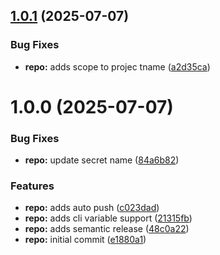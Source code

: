 ## [1.0.1](https://github.com/asibilia/commit/compare/v1.0.0...v1.0.1) (2025-07-07)


### Bug Fixes

* **repo:** adds scope to projec tname ([a2d35ca](https://github.com/asibilia/commit/commit/a2d35ca2789608fbe6e8a902aecd78a8477d92bc))

# 1.0.0 (2025-07-07)


### Bug Fixes

* **repo:** update secret name ([84a6b82](https://github.com/asibilia/commit/commit/84a6b82cec972ab877ca55359d93033a4c754341))


### Features

* **repo:** adds auto push ([c023dad](https://github.com/asibilia/commit/commit/c023dad8c5ef7ad368b782bd166cdafc75fd32b2))
* **repo:** adds cli variable support ([21315fb](https://github.com/asibilia/commit/commit/21315fb7098074e1877b5b5e89b45a511e518643))
* **repo:** adds semantic release ([48c0a22](https://github.com/asibilia/commit/commit/48c0a226778f62bf21be45222a1812a6e0dcdca4))
* **repo:** initial commit ([e1880a1](https://github.com/asibilia/commit/commit/e1880a18915ea17d222cbaeeb3635f53c56fb17d))
